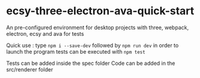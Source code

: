 # ecsy-three-electron-ava-quick-start

An pre-configured environment for desktop projects with three, webpack, electron, ecsy and ava for tests

Quick use :
type `npm i --save-dev`
followed by `npm run dev`
in order to launch the program
tests can be executed with `npm test`

Tests can be added inside the spec folder
Code can be added in the src/renderer folder
